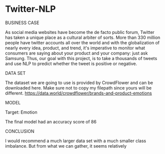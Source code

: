 # Twitter-NLP

BUSINESS CASE 


As social media websites have become the de facto public forum, Twitter has taken a unique place as a cultural arbiter of sorts. More than 330 million people have twitter accounts all over the world and with the globalization of nearly every idea, product, and trend, it's imperative to monitor what consumers are saying about your product and your company: just ask Samsung. Thus, our goal with this project, is to take a thousands of tweets and use NLP to predict whether the tweet is positive or negative. 



DATA SET

The dataset we are going to use is provided by CrowdFlower and can be downloaded here. Make sure not to copy my filepath since yours will be different. https://data.world/crowdflower/brands-and-product-emotions


MODEL 


Target: Emotion

The final model had an accuracy score of 86


CONCLUSION

I would recommend a much larger data set with a much smaller class imbalance. But from what we can gather, it seems
relatively